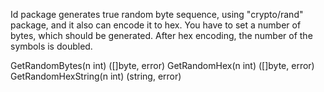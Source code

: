 Id package generates true random byte sequence, using "crypto/rand" package, and it also can encode it to hex. You have to set a number of bytes, which should be generated. After hex encoding, the number of the symbols is doubled.

GetRandomBytes(n int) ([]byte, error)
GetRandomHex(n int) ([]byte, error)
GetRandomHexString(n int) (string, error)
